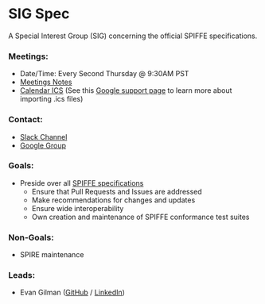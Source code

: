# SIG Spec

A Special Interest Group (SIG) concerning the official SPIFFE specifications.

### Meetings:
* Date/Time: Every Second Thursday @ 9:30AM PST
* [Meetings Notes](https://docs.google.com/document/d/1f64vbyn5sOb8Mr1H3mGGGul3vTKo4r6cTBcUV3N9OFo)
* [Calendar ICS](https://calendar.google.com/calendar/ical/spiffe.io_0h88o393t6qi5q55h0v9u66j50%40group.calendar.google.com/public/basic.ics) (See this [Google support page](https://support.google.com/calendar/answer/37100?co=GENIE.Platform%3DDesktop&hl=en) to learn more about importing .ics files)

### Contact:
* [Slack Channel](https://spiffe.slack.com/messages/sig-spec/)
* [Google Group](https://groups.google.com/a/spiffe.io/d/forum/sig-specification)

### Goals:
* Preside over all [SPIFFE specifications](https://github.com/spiffe/spiffe#spiffe-standards)
	* Ensure that Pull Requests and Issues are addressed
	* Make recommendations for changes and updates
	* Ensure wide interoperability
	* Own creation and maintenance of SPIFFE conformance test suites

### Non-Goals:
* SPIRE maintenance

### Leads:
* Evan Gilman ([GitHub](https://github.com/evan2645) / [LinkedIn](https://www.linkedin.com/in/evan2645/))

